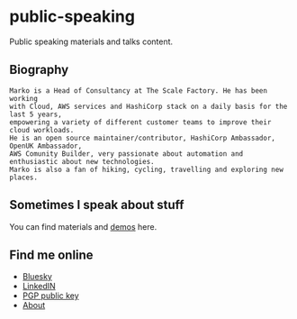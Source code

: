 # public-speaking

Public speaking materials and talks content.

## Biography

```
Marko is a Head of Consultancy at The Scale Factory. He has been working
with Cloud, AWS services and HashiCorp stack on a daily basis for the last 5 years,
empowering a variety of different customer teams to improve their cloud workloads.
He is an open source maintainer/contributor, HashiCorp Ambassador, OpenUK Ambassador,
AWS Comunity Builder, very passionate about automation and enthusiastic about new technologies.
Marko is also a fan of hiking, cycling, travelling and exploring new places.
```

## Sometimes I speak about stuff

You can find materials and [demos](demos/) here.

## Find me online
* [Bluesky](https://bsky.app/profile/marko.social)
* [LinkedIN](https://www.linkedin.com/in/marko-bevc/)
* [PGP public key](https://github.com/mbevc1.gpg)
* [About](https://www.scalefactory.com/about/meet-team/marko-bevc/)
